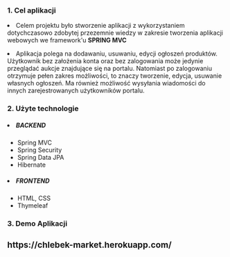 <h3><b>1. Cel aplikacji</b></h3>
<p><li>Celem projektu było stworzenie aplikacji z wykorzystaniem dotychczasowo zdobytej przezemnie wiedzy w zakresie tworzenia 
aplikacji webowych we framework'u <b>SPRING MVC</b></li></p>
<p><li>Aplikacja polega na dodawaniu, usuwaniu, edycji ogłoszeń produktów. Użytkownik bez założenia konta oraz bez zalogowania może jedynie
przeglądać aukcje znajdujące się na portalu. Natomiast po zalogowaniu otrzymuje pełen zakres możliwości, to znaczy tworzenie, edycja,
usuwanie własnych ogłoszeń. Ma również możliwość wysyłania wiadomości do innych zarejestrowanych użytkowników portalu.</li></p>

<h3><b>2. Użyte technologie</b></h3>
 <h5><li>BACKEND</li></h5>
 <ul>
    <li>Spring MVC</li>
    <li>Spring Security</li>
    <li>Spring Data JPA</li>
    <li>Hibernate</li>
 </ul>
 <h5><li>FRONTEND</li></h5>
 <ul>
    <li>HTML, CSS</li>
    <li>Thymeleaf</li>
 </ul>
 
 <h3><b>3. Demo Aplikacji<h3></b>
 <url>https://chlebek-market.herokuapp.com/</url>
